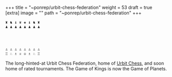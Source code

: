 
+++
title = "~ponrep/urbit-chess-federation"
weight = 53
draft = true
[extra]
image = ""
path = "~ponrep/urbit-chess-federation"
+++

```
♜ ♞ ♝ ♛ ♚ ♝ ♞ ♜
♟ ♟ ♟ ♟ ♟ ♟ ♟ ♟




♙ ♙ ♙ ♙ ♙ ♙ ♙ ♙
♖ ♘ ♗ ♕ ♔ ♗ ♘ ♖
```

The long-hinted-at Urbit Chess Federation, home of [Urbit Chess](https://sr.ht/~ray/urbit-chess/), and soon home of rated tournaments. The Game of Kings is now the Game of Planets.

